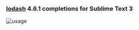 ### [lodash](https://lodash.com/) 4.6.1 completions for Sublime Text 3

![usage](http://i.imgur.com/LZLqAbm.gifv)
